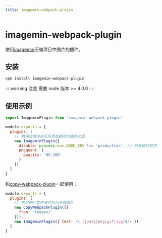 ```yaml
---
title: imagemin-webpack-plugin
---
```


# imagemin-webpack-plugin <Badge text='v 2.4.2' />

[imagemin]:https://github.com/imagemin/imagemin

使用[imagemin][imagemin]压缩项目中图片的插件。

## 安装

```shell
npm install imagemin-webpack-plugin
```

::: warning 注意
需要 node 版本 >= 4.0.0
:::

## 使用示例

```js
import ImageminPlugin from 'imagemin-webpack-plugin'

module.exports = {
  plugins: [
    // 确保该插件在任何添加图片的插件之后
    new ImageminPlugin({
      disable: process.env.NODE_ENV !== 'production', // 开发模式禁用
      pngquant: {
        quality: '95-100'
      }
    })
  ]
}
```

[copy-webpack-plugin]:https://www.webpackjs.com/plugins/copy-webpack-plugin/

和[copy-webpack-plugin][copy-webpack-plugin]一起使用：

```js
module.exports = {
  plugins: [
    // 拷贝图片文件夹并优化所有图片
    new CopyWebpackPlugin([{
      from: 'images/'
    }]),
    new ImageminPlugin({ test: /\.(jpe?g|png|gif|svg)$/i })
  ]
}
```












